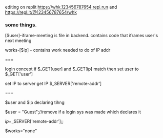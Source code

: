 
editing on replit https://whk.123456787654.repl.run and https://repl.it/@123456787654/whk
### some things.
[$user]-iframe-meeting is file in backend. contains code that iframes user's next meeting

works-[$ip] - contains work needed to do of IP addr

===

login concept
if $_GET[user] and $_GET[ip] match then set user to $_GET['user']

set IP to server get IP $_SERVER['remote-addr']

===

$user and $ip declaring tihng

$user = "Guest";//remove if a login sys was made which declares it

$ip=$_SERVER['remote-addr'];;

$works="none"
